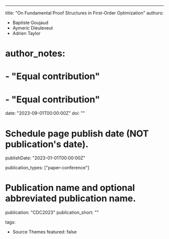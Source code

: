 ---
title: "On Fundamental Proof Structures in First-Order Optimization"
authors:
- Baptiste Goujaud
- Aymeric Dieuleveut
- Adrien Taylor
# author_notes:
# - "Equal contribution"
# - "Equal contribution"
date: "2023-09-01T00:00:00Z"
doi: ""

# Schedule page publish date (NOT publication's date).
publishDate: "2023-01-01T00:00:00Z"

publication_types: ["paper-conference"]

# Publication name and optional abbreviated publication name.
publication: "CDC2023"
publication_short: ""

tags:
- Source Themes
featured: false
